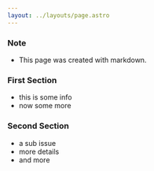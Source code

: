 ```yaml
---
layout: ../layouts/page.astro
---
```


### Note
- This page was created with markdown.

### First Section

-   this is some info
-   now some more

### Second Section

-   a sub issue
-   more details
-   and more

